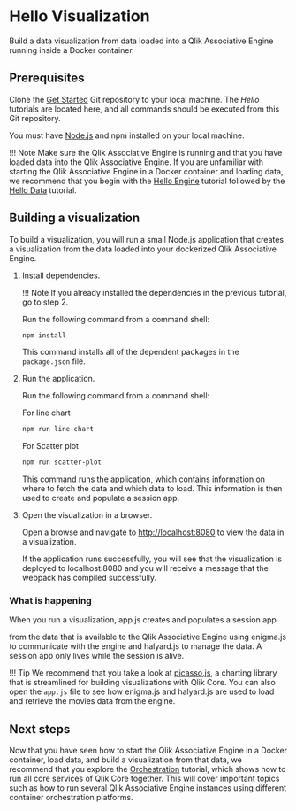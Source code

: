 # Hello Visualization

Build a data visualization from data loaded into a Qlik Associative Engine running inside a Docker container.

## Prerequisites

Clone the [Get Started](https://github.com/qlik-oss/core-get-started) Git repository
to your local machine. The *Hello* tutorials are located here, and all commands should be executed from this Git repository.

You must have [Node.js](https://nodejs.org/en/) and npm installed on your local machine.

!!! Note
    Make sure the Qlik Associative Engine is running and that you have loaded data into the Qlik Associative Engine.
    If you are unfamiliar with starting the Qlik Associative Engine in a Docker container and loading data,
    we recommend that you begin with the [Hello Engine](./hello-engine.md) tutorial followed by the
    [Hello Data](./hello-data.md) tutorial.

## Building a visualization

To build a visualization, you will run a small Node.js application
that creates a visualization from the data loaded into your dockerized Qlik Associative Engine.

1. Install dependencies.

    !!! Note
        If you already installed the dependencies in the previous tutorial, go to step 2.

    Run the following command from a command shell:

    ```bash
    npm install
    ```

    This command installs all of the dependent packages in the `package.json` file.

1. Run the application.

    Run the following command from a command shell:

    For line chart

    ```bash
    npm run line-chart
    ```
    For Scatter plot
    ```bash
    npm run scatter-plot
    ```
    This command runs the application, which contains information on where to fetch the data and which data to load.
    This information is then used to create and populate a session app.

1. Open the visualization in a browser.

    Open a browse and navigate to [http://localhost:8080](http://localhost:8080) to view the data in a visualization.

    If the application runs successfully,
    you will see that the visualization is deployed to localhost:8080
    and you will receive a message that the webpack has compiled successfully.

### What is happening

When you run a visualization, app.js creates and populates a session app

from the data that is available to the Qlik Associative Engine using enigma.js
to communicate with the engine and halyard.js to manage the data.
A session app only lives while the session is alive.

!!! Tip
    We recommend that you take a look at [picasso.js](https://github.com/qlik-oss/picasso.js),
    a charting library that is streamlined for building visualizations with Qlik Core.
    You can also open the `app.js` file to see how enigma.js and halyard.js are used
    to load and retrieve the movies data from the engine.

## Next steps

Now that you have seen how to start the Qlik Associative Engine in a Docker container,
load data, and build a visualization from that data,
we recommend that you explore the [Orchestration](./orchestration.md) tutorial,
which shows how to run all core services of Qlik Core together.
This will cover important topics such as how to run several Qlik Associative Engine instances using
different container orchestration platforms.
